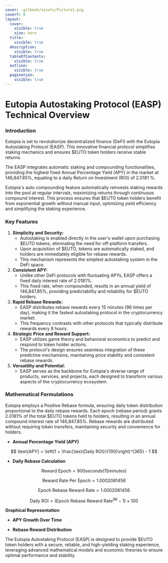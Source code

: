 ```yaml
---
cover: .gitbook/assets/Picture1.png
coverY: 0
layout:
  cover:
    visible: true
    size: hero
  title:
    visible: true
  description:
    visible: true
  tableOfContents:
    visible: true
  outline:
    visible: true
  pagination:
    visible: true
---
```


# Eutopia Autostaking Protocol (EASP) Technical Overview

### **Introduction**

Eutopia is set to revolutionize decentralized finance (DeFi) with the Eutopia Autostaking Protocol (EASP). This innovative financial protocol simplifies staking mechanics and ensures $EUTO token holders receive stable returns.

The EASP integrates automatic staking and compounding functionalities, providing the highest fixed Annual Percentage Yield (APY) in the market at 146,847.85%, equating to a daily Return on Investment (ROI) of 2.0181 %.

Eutopia's auto compounding feature automatically reinvests staking rewards into the pool at regular intervals, maximizing returns through continuous compound interest. This process ensures that $EUTO token holders benefit from exponential growth without manual input, optimizing yield efficiency and simplifying the staking experience.

### **Key Features**

1. **Simplicity and Security:**
   * Autostaking is enabled directly in the user's wallet upon purchasing $EUTO tokens, eliminating the need for off-platform transfers.
   * Upon acquisition of $EUTO, tokens are automatically staked, and holders are immediately eligible for rebase rewards.
   * This mechanism represents the simplest autostaking system in the DeFi space.
2. **Consistent APY:**
   * Unlike other DeFi protocols with fluctuating APYs, EASP offers a fixed daily interest rate of 2.0181%.
   * This fixed rate, when compounded, results in an annual yield of 146,847.85%, providing predictability and reliability for $EUTO holders.
3. **Rapid Rebase Rewards:**
   * EASP distributes rebase rewards every 15 minutes (96 times per day), making it the fastest autostaking protocol in the cryptocurrency market.
   * This frequency contrasts with other protocols that typically distribute rewards every 8 hours.
4. **Strategic Price and Reward Support:**
   * EASP utilizes game theory and behavioral economics to predict and respond to token holder actions.
   * The protocol's design ensures seamless integration of these predictive mechanisms, maintaining price stability and consistent rebase rewards.
5. **Versatility and Potential:**
   * EASP serves as the backbone for Eutopia's diverse range of products, services, and projects, each designed to transform various aspects of the cryptocurrency ecosystem.

### **Mathematical Formulations**

Eutopia employs a Positive Rebase formula, ensuring daily token distribution proportional to the daily rebase rewards. Each epoch (rebase period) grants 2.0181% of the total $EUTO tokens held to holders, resulting in an annual compound interest rate of 146,847.85%. Rebase rewards are distributed without requiring token transfers, maintaining security and convenience for holders.

* **Annual Percentage Yield (APY)**

$$
\text{APY} = \left(1 + \frac{\text{Daily ROI}}{100}\right)^{365} - 1
$$

* **Daily Rebase Calculation**

$$
\text{Reward Epoch} = 900 seconds (15 minutes)
$$

$$
\text{Reward Rate Per Epoch} = 1.0002081456
$$

$$
\text{Epoch Rebase Reward Rate} = 1.0002081456
$$

$$
\text{Daily ROI} = (\text{Epoch Rebase Reward Rate}^{96} - 1) \times 100
$$

**Graphical Representation**

* **APY Growth Over Time**



* **Rebase Reward Distribution**



The Eutopia Autostaking Protocol (EASP) is designed to provide $EUTO token holders with a secure, reliable, and high-yielding staking experience, leveraging advanced mathematical models and economic theories to ensure optimal performance and stability.
